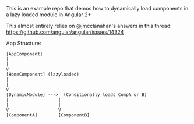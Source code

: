 This is an example repo that demos how to dynamically load components in a lazy loaded module in Angular 2+

This almost entirely relies on @jmcclanahan's answers in this thread: https://github.com/angular/angular/issues/14324

App Structure: 

````
[AppComponent] 
|
|
V
[HomeComponent] (lazyloaded)
|
|
V
[DynamicModule] --->  (Conditionally loads CompA or B)
|                   |
|                   |
V                   V
[ComponentA]        [ComponentB]

````
